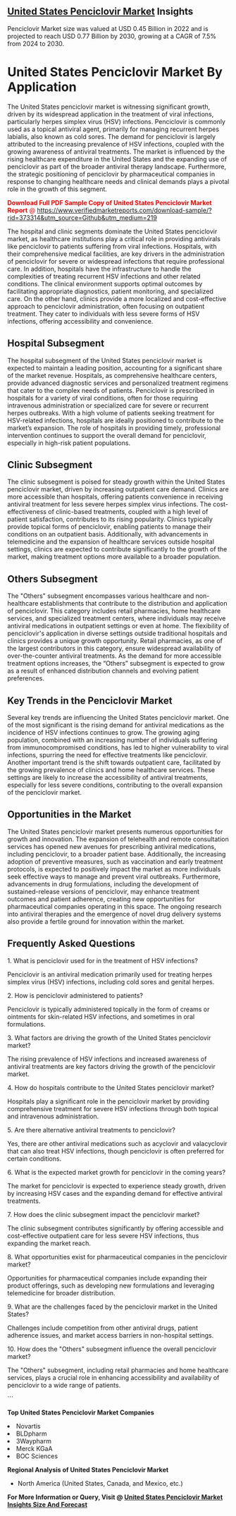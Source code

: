 <h2><a href="https://www.verifiedmarketreports.com/download-sample/?rid=373314&amp;utm_source=Github&amp;utm_medium=219" target="_blank">United States Penciclovir Market</a> Insights</h2><p>Penciclovir Market size was valued at USD 0.45 Billion in 2022 and is projected to reach USD 0.77 Billion by 2030, growing at a CAGR of 7.5% from 2024 to 2030.</p><p> <h1>United States Penciclovir Market By Application</h1> <p>The United States penciclovir market is witnessing significant growth, driven by its widespread application in the treatment of viral infections, particularly herpes simplex virus (HSV) infections. Penciclovir is commonly used as a topical antiviral agent, primarily for managing recurrent herpes labialis, also known as cold sores. The demand for penciclovir is largely attributed to the increasing prevalence of HSV infections, coupled with the growing awareness of antiviral treatments. The market is influenced by the rising healthcare expenditure in the United States and the expanding use of penciclovir as part of the broader antiviral therapy landscape. Furthermore, the strategic positioning of penciclovir by pharmaceutical companies in response to changing healthcare needs and clinical demands plays a pivotal role in the growth of this segment. <p><span class=""><span style="color: #ff0000;"><strong>Download Full PDF Sample Copy of United States Penciclovir Market Report</strong> @ </span><a href="https://www.verifiedmarketreports.com/download-sample/?rid=373314&amp;utm_source=Github&amp;utm_medium=219" target="_blank">https://www.verifiedmarketreports.com/download-sample/?rid=373314&amp;utm_source=Github&amp;utm_medium=219</a></span></p> The hospital and clinic segments dominate the United States penciclovir market, as healthcare institutions play a critical role in providing antivirals like penciclovir to patients suffering from viral infections. Hospitals, with their comprehensive medical facilities, are key drivers in the administration of penciclovir for severe or widespread infections that require professional care. In addition, hospitals have the infrastructure to handle the complexities of treating recurrent HSV infections and other related conditions. The clinical environment supports optimal outcomes by facilitating appropriate diagnostics, patient monitoring, and specialized care. On the other hand, clinics provide a more localized and cost-effective approach to penciclovir administration, often focusing on outpatient treatment. They cater to individuals with less severe forms of HSV infections, offering accessibility and convenience. <h2>Hospital Subsegment</h2> <p>The hospital subsegment of the United States penciclovir market is expected to maintain a leading position, accounting for a significant share of the market revenue. Hospitals, as comprehensive healthcare centers, provide advanced diagnostic services and personalized treatment regimens that cater to the complex needs of patients. Penciclovir is prescribed in hospitals for a variety of viral conditions, often for those requiring intravenous administration or specialized care for severe or recurrent herpes outbreaks. With a high volume of patients seeking treatment for HSV-related infections, hospitals are ideally positioned to contribute to the market’s expansion. The role of hospitals in providing timely, professional intervention continues to support the overall demand for penciclovir, especially in high-risk patient populations. <h2>Clinic Subsegment</h2> <p>The clinic subsegment is poised for steady growth within the United States penciclovir market, driven by increasing outpatient care demand. Clinics are more accessible than hospitals, offering patients convenience in receiving antiviral treatment for less severe herpes simplex virus infections. The cost-effectiveness of clinic-based treatments, coupled with a high level of patient satisfaction, contributes to its rising popularity. Clinics typically provide topical forms of penciclovir, enabling patients to manage their conditions on an outpatient basis. Additionally, with advancements in telemedicine and the expansion of healthcare services outside hospital settings, clinics are expected to contribute significantly to the growth of the market, making treatment options more available to a broader population. <h2>Others Subsegment</h2> <p>The "Others" subsegment encompasses various healthcare and non-healthcare establishments that contribute to the distribution and application of penciclovir. This category includes retail pharmacies, home healthcare services, and specialized treatment centers, where individuals may receive antiviral medications in outpatient settings or even at home. The flexibility of penciclovir's application in diverse settings outside traditional hospitals and clinics provides a unique growth opportunity. Retail pharmacies, as one of the largest contributors in this category, ensure widespread availability of over-the-counter antiviral treatments. As the demand for more accessible treatment options increases, the “Others” subsegment is expected to grow as a result of enhanced distribution channels and evolving patient preferences. <h2>Key Trends in the Penciclovir Market</h2> <p>Several key trends are influencing the United States penciclovir market. One of the most significant is the rising demand for antiviral medications as the incidence of HSV infections continues to grow. The growing aging population, combined with an increasing number of individuals suffering from immunocompromised conditions, has led to higher vulnerability to viral infections, spurring the need for effective treatments like penciclovir. Another important trend is the shift towards outpatient care, facilitated by the growing prevalence of clinics and home healthcare services. These settings are likely to increase the accessibility of antiviral treatments, especially for less severe conditions, contributing to the overall expansion of the penciclovir market. <h2>Opportunities in the Market</h2> <p>The United States penciclovir market presents numerous opportunities for growth and innovation. The expansion of telehealth and remote consultation services has opened new avenues for prescribing antiviral medications, including penciclovir, to a broader patient base. Additionally, the increasing adoption of preventive measures, such as vaccination and early treatment protocols, is expected to positively impact the market as more individuals seek effective ways to manage and prevent viral outbreaks. Furthermore, advancements in drug formulations, including the development of sustained-release versions of penciclovir, may enhance treatment outcomes and patient adherence, creating new opportunities for pharmaceutical companies operating in this space. The ongoing research into antiviral therapies and the emergence of novel drug delivery systems also provide a fertile ground for innovation within the market. <h2>Frequently Asked Questions</h2> <p>1. What is penciclovir used for in the treatment of HSV infections?</p> <p>Penciclovir is an antiviral medication primarily used for treating herpes simplex virus (HSV) infections, including cold sores and genital herpes.</p> <p>2. How is penciclovir administered to patients?</p> <p>Penciclovir is typically administered topically in the form of creams or ointments for skin-related HSV infections, and sometimes in oral formulations.</p> <p>3. What factors are driving the growth of the United States penciclovir market?</p> <p>The rising prevalence of HSV infections and increased awareness of antiviral treatments are key factors driving the growth of the penciclovir market.</p> <p>4. How do hospitals contribute to the United States penciclovir market?</p> <p>Hospitals play a significant role in the penciclovir market by providing comprehensive treatment for severe HSV infections through both topical and intravenous administration.</p> <p>5. Are there alternative antiviral treatments to penciclovir?</p> <p>Yes, there are other antiviral medications such as acyclovir and valacyclovir that can also treat HSV infections, though penciclovir is often preferred for certain conditions.</p> <p>6. What is the expected market growth for penciclovir in the coming years?</p> <p>The market for penciclovir is expected to experience steady growth, driven by increasing HSV cases and the expanding demand for effective antiviral treatments.</p> <p>7. How does the clinic subsegment impact the penciclovir market?</p> <p>The clinic subsegment contributes significantly by offering accessible and cost-effective outpatient care for less severe HSV infections, thus expanding the market reach.</p> <p>8. What opportunities exist for pharmaceutical companies in the penciclovir market?</p> <p>Opportunities for pharmaceutical companies include expanding their product offerings, such as developing new formulations and leveraging telemedicine for broader distribution.</p> <p>9. What are the challenges faced by the penciclovir market in the United States?</p> <p>Challenges include competition from other antiviral drugs, patient adherence issues, and market access barriers in non-hospital settings.</p> <p>10. How does the "Others" subsegment influence the overall penciclovir market?</p> <p>The "Others" subsegment, including retail pharmacies and home healthcare services, plays a crucial role in enhancing accessibility and availability of penciclovir to a wide range of patients.</p> ```</p><p><strong>Top United States Penciclovir Market Companies</strong></p><div data-test-id=""><p><li>Novartis</li><li> BLDpharm</li><li> 3Waypharm</li><li> Merck KGaA</li><li> BOC Sciences</li></p><div><strong>Regional Analysis of&nbsp;United States Penciclovir Market</strong></div><ul><li dir="ltr"><p dir="ltr">North America&nbsp;(United States, Canada, and Mexico, etc.)</p></li></ul><p><strong>For More Information or Query, Visit @&nbsp;</strong><strong><a href="https://www.verifiedmarketreports.com/product/penciclovir-market/?utm_source=Github&amp;utm_medium=219" target="_blank">United States Penciclovir Market Insights Size And Forecast</a></strong></p></div>
